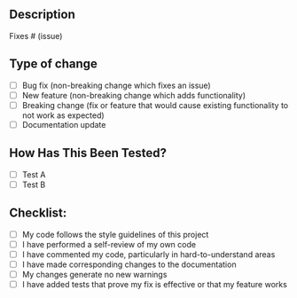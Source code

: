 ## Description

<!--
Please include a summary of the change and which issue is fixed.
Please also include relevant motivation and context.
-->

Fixes # (issue)

## Type of change

<!-- Please delete options that are not relevant. -->

- [ ] Bug fix (non-breaking change which fixes an issue)
- [ ] New feature (non-breaking change which adds functionality)
- [ ] Breaking change (fix or feature that would cause existing functionality to not work as expected)
- [ ] Documentation update

## How Has This Been Tested?

<!-- Please describe the tests that you ran to verify your changes. -->

- [ ] Test A
- [ ] Test B

## Checklist:

- [ ] My code follows the style guidelines of this project
- [ ] I have performed a self-review of my own code
- [ ] I have commented my code, particularly in hard-to-understand areas
- [ ] I have made corresponding changes to the documentation
- [ ] My changes generate no new warnings
- [ ] I have added tests that prove my fix is effective or that my feature works
